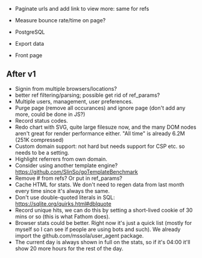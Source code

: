 - Paginate urls and add link to view more: same for refs
- Measure bounce rate/time on page?

- PostgreSQL
- Export data
- Front page

After v1
--------

- Signin from multiple browsers/locations?
- better ref filtering/parsing; possible get rid of ref_params?
- Multiple users, management, user preferences.
- Purge page (remove all occurances) and ignore page (don't add any more, could
  be done in JS?)
- Record status codes.
- Redo chart with SVG, quite large filesuze now, and the many DOM nodes aren't
  great for render performance either.
  "All time" is already 6.2M (251K compressed)
- Custom domain support: not hard but needs support for CSP etc. so needs to be
  a setting.
- Highlight referrers from own domain.
- Consider using another template engine?
  https://github.com/SlinSo/goTemplateBenchmark
- Remove # from refs? Or put in ref_params?
- Cache HTML for stats. We don't need to regen data from last month every time
  since it's always the same.
- Don't use double-quoted literals in SQL: https://sqlite.org/quirks.html#dblquote
- Record unique hits, we can do this by setting a short-lived cookie of 30 mins
  or so (this is what Fathom does).
- Browser stats could be better. Right now it's just a quick list (mostly for
  myself so I can see if people are using bots and such). We already import the
  github.com/mssola/user_agent package.
- The current day is always shown in full on the stats, so if it's 04:00 it'll
  show 20 more hours for the rest of the day.

